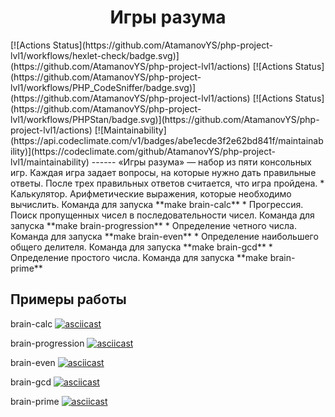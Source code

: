 <h1 align="center">Игры разума</h1>
[![Actions Status](https://github.com/AtamanovYS/php-project-lvl1/workflows/hexlet-check/badge.svg)](https://github.com/AtamanovYS/php-project-lvl1/actions)
[![Actions Status](https://github.com/AtamanovYS/php-project-lvl1/workflows/PHP_CodeSniffer/badge.svg)](https://github.com/AtamanovYS/php-project-lvl1/actions)
[![Actions Status](https://github.com/AtamanovYS/php-project-lvl1/workflows/PHPStan/badge.svg)](https://github.com/AtamanovYS/php-project-lvl1/actions)
[![Maintainability](https://api.codeclimate.com/v1/badges/abe1ecde3f2e62bd841f/maintainability)](https://codeclimate.com/github/AtamanovYS/php-project-lvl1/maintainability)
------
«Игры разума» — набор из пяти консольных игр. Каждая игра задает вопросы, на которые нужно дать правильные ответы. После трех правильных ответов считается, что игра пройдена.
* Калькулятор. Арифметические выражения, которые необходимо вычислить. Команда для запуска **make brain-calc**
* Прогрессия. Поиск пропущенных чисел в последовательности чисел. Команда для запуска **make brain-progression**
* Определение четного числа. Команда для запуска **make brain-even**
* Определение наибольшего общего делителя. Команда для запуска **make brain-gcd** 
* Определение простого числа. Команда для запуска **make brain-prime**

## Примеры работы

brain-calc
[![asciicast](https://asciinema.org/a/MeHvwelj0kMBRT5KVnTR7Tuky.svg)](https://asciinema.org/a/MeHvwelj0kMBRT5KVnTR7Tuky)

brain-progression
[![asciicast](https://asciinema.org/a/DxZFTeHgTSvm6vjJUFrgfKfsm.svg)](https://asciinema.org/a/DxZFTeHgTSvm6vjJUFrgfKfsm)

brain-even
[![asciicast](https://asciinema.org/a/Zgd2eVfVkIe5vtTDjRDq8eUOH.svg)](https://asciinema.org/a/Zgd2eVfVkIe5vtTDjRDq8eUOH)

brain-gcd
[![asciicast](https://asciinema.org/a/GzO3PS3ImJJn3FIOEpyJ8gpC2.svg)](https://asciinema.org/a/GzO3PS3ImJJn3FIOEpyJ8gpC2)

brain-prime
[![asciicast](https://asciinema.org/a/86XXErPrhyKtQ6Hlok4WA4N3H.svg)](https://asciinema.org/a/86XXErPrhyKtQ6Hlok4WA4N3H)
